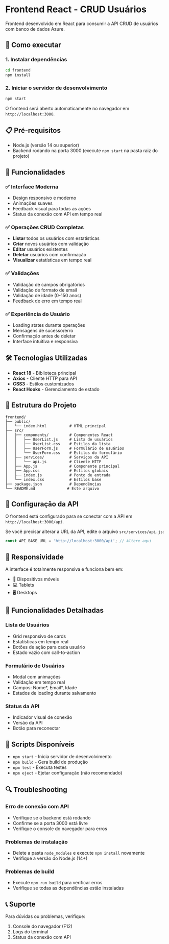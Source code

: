 # Frontend React - CRUD Usuários

Frontend desenvolvido em React para consumir a API CRUD de usuários com banco de dados Azure.

## 🚀 Como executar

### 1. Instalar dependências
```bash
cd frontend
npm install
```

### 2. Iniciar o servidor de desenvolvimento
```bash
npm start
```

O frontend será aberto automaticamente no navegador em `http://localhost:3000`.

## 📋 Pré-requisitos

- Node.js (versão 14 ou superior)
- Backend rodando na porta 3000 (execute `npm start` na pasta raiz do projeto)

## 🎨 Funcionalidades

### ✅ Interface Moderna
- Design responsivo e moderno
- Animações suaves
- Feedback visual para todas as ações
- Status da conexão com API em tempo real

### ✅ Operações CRUD Completas
- **Listar** todos os usuários com estatísticas
- **Criar** novos usuários com validação
- **Editar** usuários existentes
- **Deletar** usuários com confirmação
- **Visualizar** estatísticas em tempo real

### ✅ Validações
- Validação de campos obrigatórios
- Validação de formato de email
- Validação de idade (0-150 anos)
- Feedback de erro em tempo real

### ✅ Experiência do Usuário
- Loading states durante operações
- Mensagens de sucesso/erro
- Confirmação antes de deletar
- Interface intuitiva e responsiva

## 🛠️ Tecnologias Utilizadas

- **React 18** - Biblioteca principal
- **Axios** - Cliente HTTP para API
- **CSS3** - Estilos customizados
- **React Hooks** - Gerenciamento de estado

## 📁 Estrutura do Projeto

```
frontend/
├── public/
│   └── index.html          # HTML principal
├── src/
│   ├── components/         # Componentes React
│   │   ├── UserList.js     # Lista de usuários
│   │   ├── UserList.css    # Estilos da lista
│   │   ├── UserForm.js     # Formulário de usuários
│   │   └── UserForm.css    # Estilos do formulário
│   ├── services/           # Serviços da API
│   │   └── api.js          # Cliente HTTP
│   ├── App.js              # Componente principal
│   ├── App.css             # Estilos globais
│   ├── index.js            # Ponto de entrada
│   └── index.css           # Estilos base
├── package.json            # Dependências
└── README.md              # Este arquivo
```

## 🔧 Configuração da API

O frontend está configurado para se conectar com a API em `http://localhost:3000/api`. 

Se você precisar alterar a URL da API, edite o arquivo `src/services/api.js`:

```javascript
const API_BASE_URL = 'http://localhost:3000/api'; // Altere aqui
```

## 📱 Responsividade

A interface é totalmente responsiva e funciona bem em:
- 📱 Dispositivos móveis
- 💻 Tablets
- 🖥️ Desktops

## 🎯 Funcionalidades Detalhadas

### Lista de Usuários
- Grid responsivo de cards
- Estatísticas em tempo real
- Botões de ação para cada usuário
- Estado vazio com call-to-action

### Formulário de Usuários
- Modal com animações
- Validação em tempo real
- Campos: Nome*, Email*, Idade
- Estados de loading durante salvamento

### Status da API
- Indicador visual de conexão
- Versão da API
- Botão para reconectar

## 🚀 Scripts Disponíveis

- `npm start` - Inicia servidor de desenvolvimento
- `npm build` - Gera build de produção
- `npm test` - Executa testes
- `npm eject` - Ejetar configuração (não recomendado)

## 🔍 Troubleshooting

### Erro de conexão com API
- Verifique se o backend está rodando
- Confirme se a porta 3000 está livre
- Verifique o console do navegador para erros

### Problemas de instalação
- Delete a pasta `node_modules` e execute `npm install` novamente
- Verifique a versão do Node.js (14+)

### Problemas de build
- Execute `npm run build` para verificar erros
- Verifique se todas as dependências estão instaladas

## 📞 Suporte

Para dúvidas ou problemas, verifique:
1. Console do navegador (F12)
2. Logs do terminal
3. Status da conexão com API
